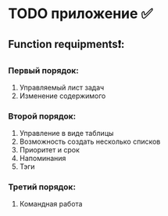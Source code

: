# TODO приложение ✅
## Function requipments❗:
### Первый порядок:
1) Управляемый лист задач
2) Изменение содержимого
### Второй порядок:
1) Управление в виде таблицы
2) Возможность создать несколько списков
3) Приоритет и срок
4) Напоминания
5) Тэги
### Третий порядок:
1) Командная работа